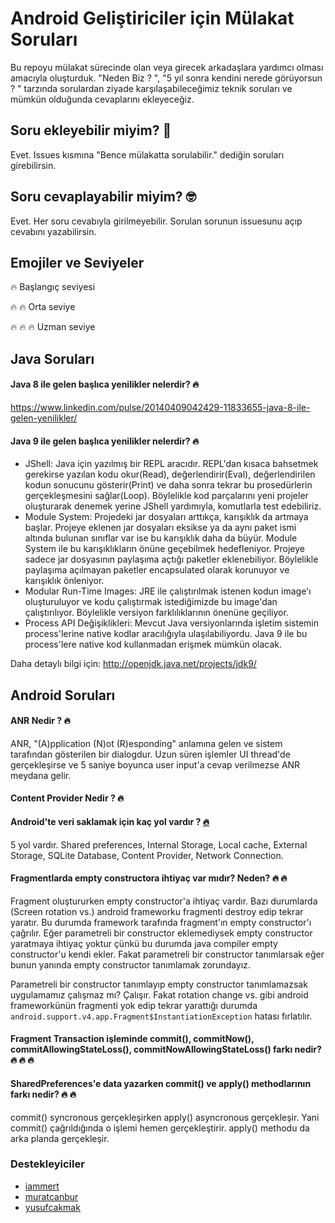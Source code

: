 # Android Geliştiriciler için Mülakat Soruları

Bu repoyu mülakat sürecinde olan veya girecek arkadaşlara yardımcı olması amacıyla oluşturduk. "Neden Biz ? ", "5 yıl sonra kendini nerede görüyorsun ? " tarzında sorulardan ziyade karşılaşabileceğimiz teknik soruları ve mümkün olduğunda cevaplarını ekleyeceğiz.

## Soru ekleyebilir miyim? 🤔
Evet. Issues kısmına "Bence mülakatta sorulabilir." dediğin soruları girebilirsin.

## Soru cevaplayabilir miyim? 🤓
Evet. Her soru cevabıyla girilmeyebilir. Sorulan sorunun issuesunu açıp cevabını yazabilirsin.

## Emojiler ve Seviyeler

:fire: Başlangıç seviyesi

:fire: :fire: Orta seviye

:fire: :fire: :fire: Uzman seviye 

## Java Soruları 

#### Java 8 ile gelen başlıca yenilikler nelerdir? :fire:
https://www.linkedin.com/pulse/20140409042429-11833655-java-8-ile-gelen-yenilikler/

#### Java 9 ile gelen başlıca yenilikler nelerdir? :fire:
* JShell: Java için yazılmış bir REPL aracıdır. REPL'dan kısaca bahsetmek gerekirse yazılan kodu okur(Read), değerlendirir(Eval), değerlendirilen kodun sonucunu gösterir(Print) ve daha sonra tekrar bu prosedürlerin gerçekleşmesini sağlar(Loop). Böylelikle kod parçalarını yeni projeler oluşturarak denemek yerine JShell yardımıyla, komutlarla test edebiliriz.
* Module System: Projedeki jar dosyaları arttıkça, karışıklık da artmaya başlar. Projeye eklenen jar dosyaları eksikse ya da aynı paket ismi altında bulunan sınıflar var ise bu karışıklık daha da büyür. Module System ile bu karışıklıkların önüne geçebilmek hedefleniyor. Projeye sadece jar dosyasının paylaşıma açtığı paketler eklenebiliyor. Böylelikle paylaşıma açılmayan paketler encapsulated olarak korunuyor ve karışıklık önleniyor.
* Modular Run-Time Images: JRE ile çalıştırılmak istenen kodun image'ı oluşturuluyor ve kodu çalıştırmak istediğimizde bu image'dan çalıştırılıyor. Böylelikle versiyon farklılıklarının önenüne geçiliyor.
* Process API Değişiklikleri: Mevcut Java versiyonlarında işletim sistemin process'lerine native kodlar aracılığıyla ulaşılabiliyordu. Java 9 ile bu process'lere native kod kullanmadan erişmek mümkün olacak.

Daha detaylı bilgi için: http://openjdk.java.net/projects/jdk9/

## Android Soruları

#### ANR Nedir ? :fire:
ANR, "(A)pplication (N)ot (R)esponding" anlamına gelen ve sistem tarafından gösterilen bir dialogdur. Uzun süren işlemler UI thread'de gerçekleşirse ve 5 saniye boyunca user input'a cevap verilmezse ANR meydana gelir.

#### Content Provider Nedir ? :fire:

#### Android'te veri saklamak için kaç yol vardır ? [:fire:](https://github.com/yusufcakmak/Android-Mulakat/issues/1)
5 yol vardır. Shared preferences, Internal Storage, Local cache, External Storage, SQLite Database, Content Provider, Network Connection.
#### Fragmentlarda empty constructora ihtiyaç var mıdır? Neden? :fire: :fire:
Fragment oluştururken empty constructor'a ihtiyaç vardır. Bazı durumlarda (Screen rotation vs.) android frameworku fragmenti destroy edip tekrar yaratır. Bu durumda framework tarafında fragment'ın empty constructor'ı çağrılır. Eğer parametreli bir constructor eklemediysek empty constructor yaratmaya ihtiyaç yoktur çünkü bu durumda java compiler empty constructor'u kendi ekler. Fakat parametreli bir constructor tanımlarsak eğer bunun yanında empty constructor tanımlamak zorundayız. 

Parametreli bir constructor tanımlayıp empty constructor tanımlamazsak uygulamamız çalışmaz mı? Çalışır. Fakat rotation change vs. gibi android frameworkünün fragmenti yok edip tekrar yarattığı durumda ```android.support.v4.app.Fragment$InstantiationException``` hatası fırlatılır.
#### Fragment Transaction işleminde commit(), commitNow(), commitAllowingStateLoss(), commitNowAllowingStateLoss() farkı nedir? :fire: :fire: :fire:

#### SharedPreferences'e data yazarken commit() ve apply() methodlarının farkı nedir? :fire: :fire:
commit() syncronous gerçekleşirken apply() asyncronous gerçekleşir. Yani commit() çağrıldığında o işlemi hemen gerçekleştirir. apply()  methodu da arka planda gerçekleşir.

### Destekleyiciler
* [iammert](https://github.com/iammert)
* [muratcanbur](https://github.com/muratcanbur)
* [yusufcakmak](https://github.com/yusufcakmak)
